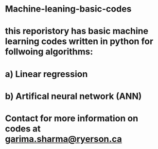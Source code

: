 # Machine-leaning-basic-codes
# this reporistory has basic machine learning codes written in python for follwoing algorithms: 
# a) Linear regression
# b) Artifical neural network (ANN)

# Contact for more information on codes at garima.sharma@ryerson.ca
